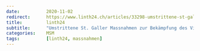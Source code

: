 ```yaml
---
date:          2020-11-02
redirect:      https://www.linth24.ch/articles/33298-umstrittene-st-galler-massnahmen-zur-bekaempfung-des-virus
title:         linth24
subtitle:      "Umstrittene St. Galler Massnahmen zur Bekämpfung des Virus"
categories:    MSM
tags:          [linth24, massnahmen]
---
```

